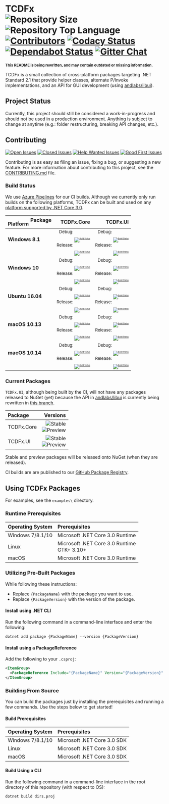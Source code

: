 # TCDFx<br/>![Repository Size][GitHub.RepoSize.Badge] ![Repository Top Language][GitHub.RepoLang.Badge] [![Contributors][GitHub.Contributors.Badge]][GitHub.Contributors.Link] [![Codacy Status][Codacy.Badge]][Codacy.Link] [![Dependabot Status][Dependabot.Badge]][Dependabot.Link] [![Gitter Chat][Gitter.Badge]][Gitter.Link]

<!--TODO: Add 1-2 paragraphs summarizing TCDFx. -->

<small>**This README is being rewritten, and may contain outdated or missing information.**</small>

TCDFx is a small collection of cross-platform packages targeting .NET Standard 2.1 that provide helper classes, alternate P/Invoke implementations, and an API for GUI development (using [andlabs/libui](https://github.com/andlabs/libui)).

## Project Status

Currently, this project should still be considered a work-in-progress and should not be used in a production environment. Anything is subject to change at anytime (e.g.: folder restructuring, breaking API changes, etc.).

## Contributing

[![Open Issues][GitHub.Issues.Open.Badge]][GitHub.Issues.Open.Link] [![Closed Issues][GitHub.Issues.Closed.Badge]][GitHub.Issues.Closed.Link] [![Help Wanted Issues][GitHub.Issues.HelpWanted.Badge]][GitHub.Issues.HelpWanted.Link] [![Good First Issues][GitHub.Issues.GoodFirstIssue.Badge]][GitHub.Issues.GoodFirstIssue.Link]

Contributing is as easy as filing an issue, fixing a bug, or suggesting a new feature. For more information about contributing to this project, see the [CONTRIBUTING.md][File.Contributing.Link] file.

### Build Status

We use [Azure Pipelines][AzurePipelines.Link] for our CI builds. Although we currently only run builds on the following platforms, TCDFx can be built and used on any [platform supported by .NET Core 3.0][DotNetCore.SupportedOS.Link].

| <big><sub>Platform</sub>&nbsp;<sup>Package</sup></big> | TCDFx.Core | TCDFx.UI  |
| ------------------------------------------------------ | ---------: | --------: |
| **Windows 8.1<br/><br/>**  | <small>Debug: <sub><sub><sub><sub><sub><sub><sub>[![Build Status][BuildStatus.TCDFxCore_Windows81_Debug.Badge]][BuildStatus.Link]</sub></sub></sub></sub></sub></sub></sub><br/>Release: <sub><sub><sub><sub><sub><sub><sub>[![Build Status][BuildStatus.TCDFxCore_Windows81_Release.Badge]][BuildStatus.Link]</sub></sub></sub></sub></sub></sub></sub></small>   | <small>Debug: <sub><sub><sub><sub><sub><sub><sub>[![Build Status][BuildStatus.TCDFxUI_Windows81_Debug.Badge]][BuildStatus.Link]</sub></sub></sub></sub></sub></sub></sub><br/>Release: <sub><sub><sub><sub><sub><sub><sub>[![Build Status][BuildStatus.TCDFxUI_Windows81_Release.Badge]][BuildStatus.Link]</sub></sub></sub></sub></sub></sub></sub></small> |
| **Windows 10<br/><br/>**   | <small>Debug: <sub><sub><sub><sub><sub><sub><sub>[![Build Status][BuildStatus.TCDFxCore_Windows10_Debug.Badge]][BuildStatus.Link]</sub></sub></sub></sub></sub></sub></sub><br/>Release: <sub><sub><sub><sub><sub><sub><sub>[![Build Status][BuildStatus.TCDFxCore_Windows10_Release.Badge]][BuildStatus.Link]</sub></sub></sub></sub></sub></sub></sub></small>   | <small>Debug: <sub><sub><sub><sub><sub><sub><sub>[![Build Status][BuildStatus.TCDFxUI_Windows10_Debug.Badge]][BuildStatus.Link]</sub></sub></sub></sub></sub></sub></sub><br/>Release: <sub><sub><sub><sub><sub><sub><sub>[![Build Status][BuildStatus.TCDFxUI_Windows10_Release.Badge]][BuildStatus.Link]</sub></sub></sub></sub></sub></sub></sub></small> |
| **Ubuntu 16.04<br/><br/>** | <small>Debug: <sub><sub><sub><sub><sub><sub><sub>[![Build Status][BuildStatus.TCDFxCore_Ubuntu1604_Debug.Badge]][BuildStatus.Link]</sub></sub></sub></sub></sub></sub></sub><br/>Release: <sub><sub><sub><sub><sub><sub><sub>[![Build Status][BuildStatus.TCDFxCore_Ubuntu1604_Release.Badge]][BuildStatus.Link]</sub></sub></sub></sub></sub></sub></sub></small> | <small>Debug: <sub><sub><sub><sub><sub><sub><sub>[![Build Status][BuildStatus.TCDFxUI_Ubuntu1604_Debug.Badge]][BuildStatus.Link]</sub></sub></sub></sub></sub></sub></sub><br/>Release: <sub><sub><sub><sub><sub><sub><sub>[![Build Status][BuildStatus.TCDFxUI_Ubuntu1604_Release.Badge]][BuildStatus.Link]</sub></sub></sub></sub></sub></sub></sub></small> |
| **macOS 10.13<br/><br/>**  | <small>Debug: <sub><sub><sub><sub><sub><sub><sub>[![Build Status][BuildStatus.TCDFxCore_macOS1013_Debug.Badge]][BuildStatus.Link]</sub></sub></sub></sub></sub></sub></sub><br/>Release: <sub><sub><sub><sub><sub><sub><sub>[![Build Status][BuildStatus.TCDFxCore_macOS1013_Release.Badge]][BuildStatus.Link]</sub></sub></sub></sub></sub></sub></sub></small>   | <small>Debug: <sub><sub><sub><sub><sub><sub><sub>[![Build Status][BuildStatus.TCDFxUI_macos1013_Debug.Badge]][BuildStatus.Link]</sub></sub></sub></sub></sub></sub></sub><br/>Release: <sub><sub><sub><sub><sub><sub><sub>[![Build Status][BuildStatus.TCDFxUI_macos1013_Release.Badge]][BuildStatus.Link]</sub></sub></sub></sub></sub></sub></sub></small> |
| **macOS 10.14<br/><br/>**  | <small>Debug: <sub><sub><sub><sub><sub><sub><sub>[![Build Status][BuildStatus.TCDFxCore_macOS1014_Debug.Badge]][BuildStatus.Link]</sub></sub></sub></sub></sub></sub></sub><br/>Release: <sub><sub><sub><sub><sub><sub><sub>[![Build Status][BuildStatus.TCDFxCore_macOS1014_Release.Badge]][BuildStatus.Link]</sub></sub></sub></sub></sub></sub></sub></small>   | <small>Debug: <sub><sub><sub><sub><sub><sub><sub>[![Build Status][BuildStatus.TCDFxUI_macos1014_Debug.Badge]][BuildStatus.Link]</sub></sub></sub></sub></sub></sub></sub><br/>Release: <sub><sub><sub><sub><sub><sub><sub>[![Build Status][BuildStatus.TCDFxUI_macos1014_Release.Badge]][BuildStatus.Link]</sub></sub></sub></sub></sub></sub></sub></small> |

### Current Packages

`TCDFx.UI`, although being built by the CI, will not have any packages released to NuGet (yet) because the API in [andlabs/libui](https://github.com/andlabs/libui) is currently being rewritten in [this branch](https://github.com/andlabs/libui/tree/remodel).

<!--TODO: Add description of versioning scheme. -->

| Package    | Versions  |
| :--------- | --------: |
| TCDFx.Core | ![Stable][Versions.TCDFxCore.Stable.Badge]<br/>![Preview][Versions.TCDFxCore.Preview.Badge] |
| TCDFx.UI   | ![Stable][Versions.TCDFxUI.Stable.Badge]<br/>![Preview][Versions.TCDFxUI.Preview.Badge] |

Stable and preview packages will be released onto NuGet (when they are released).

CI builds are are published to our [GitHub Package Registry](https://github.com/tom-corwin/tcdfx/packages).

<!--TODO: Package Links -->

## Using TCDFx Packages

For examples, see the `examples\` directory.

### Runtime Prerequisites

| Operating System | Prerequisites                                  |
| :--------------- | :----------------------------------------------|
| Windows 7/8.1/10 | Microsoft .NET Core 3.0 Runtime                |
| Linux            | Microsoft .NET Core 3.0 Runtime<br/>GTK+ 3.10+ |
| macOS            | Microsoft .NET Core 3.0 Runtime                |

### Utilizing Pre-Built Packages

While following these instructions:

  * Replace `{PackageName}` with the package you want to use.  
  * Replace `{PackageVersion}` with the version of the package.

#### Install using .NET CLI

Run the following command in a command-line interface and enter the following:

```
dotnet add package {PackageName} --version {PackageVersion}
```

#### Install using a PackageReference

Add the following to your `.csproj`:

```xml
<ItemGroup>
  <PackageReference Include="{PackageName}" Version="{PackageVersion}" />
</ItemGroup>
```

### Building From Source

You can build the packages just by installing the prerequisites and running a few commands. Use the steps below to get started!

#### Build Prerequisites

| Operating System | Prerequisites               |
| :--------------- | :---------------------------|
| Windows 7/8.1/10 | Microsoft .NET Core 3.0 SDK |
| Linux            | Microsoft .NET Core 3.0 SDK |
| macOS            | Microsoft .NET Core 3.0 SDK |

#### Build Using a CLI

Run the following command in a command-line interface in the root directory of this repository (with respect to OS):

```
dotnet build dirs.proj
```

[GitHub.RepoSize.Badge]: https://img.shields.io/github/repo-size/tom-corwin/tcdfx.svg?color=grey&label=Size&logo=github
[GitHub.RepoLang.Badge]: https://img.shields.io/github/languages/top/tom-corwin/tcdfx.svg?color=grey&label=C%23&logo=github
[GitHub.Contributors.Badge]: https://img.shields.io/github/contributors/tom-corwin/tcdfx.svg?color=grey&label=Contributors&logo=github
[GitHub.Contributors.Link]: https://github.com/tom-corwin/tcdfx/graphs/contributors
[Codacy.Badge]: https://img.shields.io/codacy/grade/2140aa3a23a848a28391aa3c778b9526/master.svg?label=Codacy+Grade&logo=codacy
[Codacy.Link]: https://www.codacy.com/app/tom-corwin/tcdfx?utm_source=github.com&amp;utm_medium=referral&amp;utm_content=tom-corwin/tcdfx&amp;utm_campaign=Badge_Grade
[Dependabot.Badge]: https://badgen.net/dependabot/tom-corwin/tcdfx?icon=dependabot
[Dependabot.Link]: https://api.dependabot.com/badges/status?host=github&repo=tom-corwin/tcdfx
[Gitter.Badge]: https://img.shields.io/gitter/room/tom-corwin/tcdfx.svg?label=Chat&logo=gitter
[Gitter.Link]: https://gitter.im/tom-corwin/tcdfx?utm_source=badge&utm_medium=badge&utm_campaign=pr-badge
[GitHub.Issues.Open.Badge]: https://img.shields.io/github/issues-raw/tom-corwin/tcdfx.svg?color=grey&label=Open%20Issues&logo=github
[GitHub.Issues.Open.Link]: https://github.com/tom-corwin/tcdfx/issues?&q=is%3Aissue+is%3Aopen
[GitHub.Issues.Closed.Badge]: https://img.shields.io/github/issues-closed-raw/tom-corwin/tcdfx.svg?color=grey&label=Closed%20Issues&logo=github
[GitHub.Issues.Closed.Link]: https://github.com/tom-corwin/tcdfx/issues?&q=is%3Aissue+is%3Aclosed
[GitHub.Issues.HelpWanted.Badge]: https://img.shields.io/github/issues-raw/tom-corwin/tcdfx/HelpWanted.svg?color=grey&label=Help%20Wanted%20Issues&logo=github
[GitHub.Issues.HelpWanted.Link]: https://github.com/tom-corwin/tcdfx/issues?q=is%3Aissue+is%3Aopen+label%3A%22HelpWanted%22
[GitHub.Issues.GoodFirstIssue.Badge]: https://img.shields.io/github/issues-raw/tom-corwin/tcdfx/GoodFirstIssue.svg?color=grey&label=Good%20First%20Issues&logo=github
[GitHub.Issues.GoodFirstIssue.Link]: https://github.com/tom-corwin/tcdfx/issues?q=is%3Aissue+is%3Aopen+label%3A%22GoodFirstIssue%22
[File.Contributing.Link]: https://github.com/tom-corwin/tcdfx/blob/master/CONTRIBUTING.md
[AzurePipelines.Link]: https://azure.microsoft.com/en-us/services/devops/pipelines/
[DotNetCore.SupportedOS.Link]: https://github.com/dotnet/core/blob/master/release-notes/3.0/3.0-supported-os.md
[BuildStatus.Link]: https://dev.azure.com/tom-corwin/tcdfx/_build/latest?definitionId=15&branchName=master
[BuildStatus.TCDFxCore_Windows81_Debug.Badge]: https://dev.azure.com/tom-corwin/tcdfx/_apis/build/status/TCDFx?branchName=master&jobName=TCDFxCore_Windows81_Debug
[BuildStatus.TCDFxCore_Windows81_Release.Badge]: https://dev.azure.com/tom-corwin/tcdfx/_apis/build/status/TCDFx?branchName=master&jobName=TCDFxCore_Windows81_Release
[BuildStatus.TCDFxCore_Windows10_Debug.Badge]: https://dev.azure.com/tom-corwin/tcdfx/_apis/build/status/TCDFx?branchName=master&jobName=TCDFxCore_Windows10_Debug
[BuildStatus.TCDFxCore_Windows10_Release.Badge]: https://dev.azure.com/tom-corwin/tcdfx/_apis/build/status/TCDFx?branchName=master&jobName=TCDFxCore_Windows10_Release
[BuildStatus.TCDFxCore_Ubuntu1604_Debug.Badge]: https://dev.azure.com/tom-corwin/tcdfx/_apis/build/status/TCDFx?branchName=master&jobName=TCDFxCore_Ubuntu1604_Debug
[BuildStatus.TCDFxCore_Ubuntu1604_Release.Badge]: https://dev.azure.com/tom-corwin/tcdfx/_apis/build/status/TCDFx?branchName=master&jobName=TCDFxCore_Ubuntu1604_Release
[BuildStatus.TCDFxCore_macOS1013_Debug.Badge]: https://dev.azure.com/tom-corwin/tcdfx/_apis/build/status/TCDFx?branchName=master&jobName=TCDFxCore_macOS1013_Debug
[BuildStatus.TCDFxCore_macOS1013_Release.Badge]: https://dev.azure.com/tom-corwin/tcdfx/_apis/build/status/TCDFx?branchName=master&jobName=TCDFxCore_macOS1013_Release
[BuildStatus.TCDFxCore_macOS1014_Debug.Badge]: https://dev.azure.com/tom-corwin/tcdfx/_apis/build/status/TCDFx?branchName=master&jobName=TCDFxCore_macOS1014_Debug
[BuildStatus.TCDFxCore_macOS1014_Release.Badge]: https://dev.azure.com/tom-corwin/tcdfx/_apis/build/status/TCDFx?branchName=master&jobName=TCDFxCore_macOS1014_Release
[BuildStatus.TCDFxUI_Windows81_Debug.Badge]: https://dev.azure.com/tom-corwin/tcdfx/_apis/build/status/TCDFx?branchName=master&jobName=TCDFxUI_Windows81_Debug
[BuildStatus.TCDFxUI_Windows81_Release.Badge]: https://dev.azure.com/tom-corwin/tcdfx/_apis/build/status/TCDFx?branchName=master&jobName=TCDFxUI_Windows81_Release
[BuildStatus.TCDFxUI_Windows10_Debug.Badge]: https://dev.azure.com/tom-corwin/tcdfx/_apis/build/status/TCDFx?branchName=master&jobName=TCDFxUI_Windows10_Debug
[BuildStatus.TCDFxUI_Windows10_Release.Badge]: https://dev.azure.com/tom-corwin/tcdfx/_apis/build/status/TCDFx?branchName=master&jobName=TCDFxUI_Windows10_Release
[BuildStatus.TCDFxUI_Ubuntu1604_Debug.Badge]: https://dev.azure.com/tom-corwin/tcdfx/_apis/build/status/TCDFx?branchName=master&jobName=TCDFxUI_Ubuntu1604_Debug
[BuildStatus.TCDFxUI_Ubuntu1604_Release.Badge]: https://dev.azure.com/tom-corwin/tcdfx/_apis/build/status/TCDFx?branchName=master&jobName=TCDFxUI_Ubuntu1604_Release
[BuildStatus.TCDFxUI_macOS1013_Debug.Badge]: https://dev.azure.com/tom-corwin/tcdfx/_apis/build/status/TCDFx?branchName=master&jobName=TCDFxUI_macOS1013_Debug
[BuildStatus.TCDFxUI_macOS1013_Release.Badge]: https://dev.azure.com/tom-corwin/tcdfx/_apis/build/status/TCDFx?branchName=master&jobName=TCDFxUI_macOS1013_Release
[BuildStatus.TCDFxUI_macOS1014_Debug.Badge]: https://dev.azure.com/tom-corwin/tcdfx/_apis/build/status/TCDFx?branchName=master&jobName=TCDFxUI_macOS1014_Debug
[BuildStatus.TCDFxUI_macOS1014_Release.Badge]: https://dev.azure.com/tom-corwin/tcdfx/_apis/build/status/TCDFx?branchName=master&jobName=TCDFxUI_macOS1014_Release
[Versions.TCDFxCore.Stable.Badge]: https://img.shields.io/nuget/v/TCDFx.Core.svg?color=blue&label=Stable&logo=nuget
[Versions.TCDFxCore.Preview.Badge]: https://img.shields.io/nuget/vpre/TCDFx.Core.svg?color=orange&label=Preview&logo=nuget
[Versions.TCDFxUI.Stable.Badge]: https://img.shields.io/nuget/v/TCDFx.UI.svg?color=blue&label=Stable&logo=nuget
[Versions.TCDFxUI.Preview.Badge]: https://img.shields.io/nuget/vpre/TCDFx.UI.svg?color=orange&label=Preview&logo=nuget